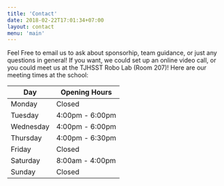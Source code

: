 ```yaml
---
title: 'Contact'
date: 2018-02-22T17:01:34+07:00
layout: contact
menu: 'main'
---
```


Feel Free to email us to ask about sponsorhip, team guidance, or just any questions in general! If you want, we could set up an online video call, or you could meet us at the TJHSST Robo Lab (Room 207)! Here are our meeting times at the school:

| Day       | Opening Hours   |
| --------- | --------------- |
| Monday    | Closed          |
| Tuesday   | 4:00pm - 6:00pm |
| Wednesday | 4:00pm - 6:00pm |
| Thursday  | 4:00pm - 6:30pm |
| Friday    | Closed          |
| Saturday  | 8:00am - 4:00pm |
| Sunday    | Closed          |

